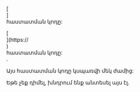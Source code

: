 [<br host>]<br action>հաստատման կոդը:<br code>

[<br host>](https://<br host>)<br action>հաստատման կոդը:<br code>.

Այս հաստատման կոդը կսպառվի մեկ ժամից:

Եթե ​​չեք դիմել, խնդրում ենք անտեսել այս էլ.